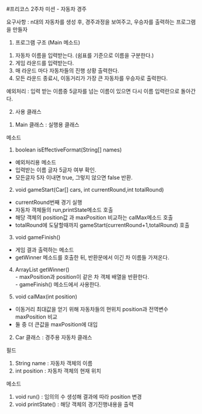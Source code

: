 #프리코스 2주차 미션 - 자동차 경주 

요구사항 : n대의 자동차를 생성 후, 경주과정을 보여주고, 우승자를 출력하는 프로그램을 만들자  
 1. 프로그램 구조  (Main 메소드)  
 1) 자동차 이름을 입력받는다. (쉼표를 기준으로 이름을 구분한다.)  
 2) 게임 라운드를 입력받는다.  
 3) 매 라운드 마다 자동차들의 진행 상황 출력한다.  
 4) 모든 라운드 종료시, 이동거리가 가장 큰 자동차를 우승자로 출력한다.   
     
 예외처리 : 입력 받는 이름중 5글자를 넘는 이름이 있으면 다시 이름 입력란으로 돌아간다.     
  
 2. 사용 클래스  
  
 1) Main 클래스 : 실행용 클래스  
   
  메소드  
  1. boolean isEffectiveFormat(String[] names)    
   - 예외처리용 메소드  
   - 입력받는 이름 글자 5글자 여부 확인.   
   - 모든글자 5자 이내면 true, 그렇지 않으면 false 반환.  
  
  2. void gameStart(Car[] cars, int currentRound,int totalRound)  
   - currentRound번째 경기 실행  
   - 자동차 객체들의 run,printState메소드 호출  
   - 해당 객체의 position값 과 maxPosition 비교하는 calMax메소드 호출  
   - totalRound에 도달할때까지 gameStart(currentRound+1,totalRound) 호출    
    
  3. void gameFinish()  
   - 게임 결과 출력하는 메소드  
   - getWinner 메소드를 호출한 뒤, 반환문에서 이긴 차 이름들 가져온다.  
  
  4. ArrayList<Car> getWinner()  
    - maxPosition과 position이 같은 차 객체 배열을 반환한다.  
    - gameFinish() 메소드에서 사용한다.   
  
  5. void calMax(int position)  
   - 이동거리 최대값을 얻기 위해 자동차들의 현위치 position과 전역변수 maxPosition 비교
   - 둘 중 더 큰값을 maxPosition에 대입
  
 2) Car 클래스 : 경주용 자동차 클래스  
     
  필드   
  1. String name : 자동차 객체의 이름  
  2. int position : 자동차 객체의 현재 위치  
      
  메소드  
  1. void run() :  임의의 수 생성해 결과에 따라 position 변경  
  2. void printState() : 해당 객체의 경기진행내용을 출력  

